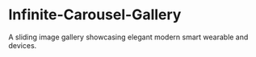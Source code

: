 # Infinite-Carousel-Gallery
A sliding image gallery showcasing elegant modern smart wearable and devices.
